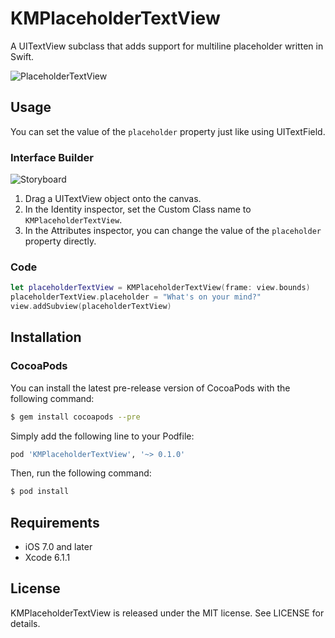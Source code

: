 KMPlaceholderTextView
============

A UITextView subclass that adds support for multiline placeholder written in Swift.

![PlaceholderTextView](https://raw.githubusercontent.com/MoZhouqi/KMPlaceholderTextView/master/Screenshots/preview.gif)

## Usage

You can set the value of the `placeholder` property just like using UITextField.

### Interface Builder

![Storyboard](https://raw.githubusercontent.com/MoZhouqi/KMPlaceholderTextView/master/Screenshots/storyboard-setting.gif)

1. Drag a UITextView object onto the canvas.
2. In the Identity inspector, set the Custom Class name to `KMPlaceholderTextView`.
3. In the Attributes inspector, you can change the value of the `placeholder` property directly.

### Code

```swift
let placeholderTextView = KMPlaceholderTextView(frame: view.bounds)
placeholderTextView.placeholder = "What's on your mind?"
view.addSubview(placeholderTextView)
```
## Installation

### CocoaPods

You can install the latest pre-release version of CocoaPods with the following command:

```bash
$ gem install cocoapods --pre
```

Simply add the following line to your Podfile:

```ruby
pod 'KMPlaceholderTextView', '~> 0.1.0' 
```

Then, run the following command:

```bash
$ pod install
```

## Requirements

- iOS 7.0 and later 
- Xcode 6.1.1

## License

KMPlaceholderTextView is released under the MIT license. See LICENSE for details.
